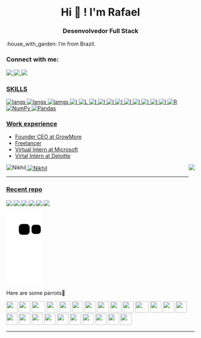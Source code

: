<!-- ![image](https://github.com/rafael-santos-dv/rafael-santos-dv/blob/main/rafael-santos-dv.png?raw=true) -->


<h1 align="center">Hi 👋 ! I'm Rafael</h1>
<h3 align="center">Desenvolvedor Full Stack</h3>
 :house_with_garden: I’m from Brazil.
 
<!-- <p align="center">
  <a href="https://github.com/rafael-santos-dv/readme-typing-svg"><img src="https://readme-typing-svg.herokuapp.com?lines=Founder+CEO+at+GrowMore;Freelancer;Tennis+Player"></a>
</p> -->


<h3 align="left">Connect with me:</h3>
<div>
 
 <a href="https://github.com/Rafael-Santos-DV" target="_blank">
   <img src="https://img.shields.io/badge/-Github-000?style=flat-square&logo=Github&logoColor=white&link=https://github.com/Rafael-Santos-DV)](https://github.com/Rafael-Santos-DV" />
 </a>
 
 <a href="https://linkedin.com/in/rafael-santdev" target="_blank">
   <img src="https://img.shields.io/badge/-LinkedIn-blue?style=flat-square&logo=Linkedin&logoColor=white&link=https://linkedin.com/in/rafael-santdev]     (https://linkedin.com/in/rafael-santdev)" />
 </a>
 
<a href="mailto:santosrafaell187@gmail.com" target="_blank">
 <img src="https://img.shields.io/badge/Gmail-D14836?style=for-the-badge&logo=gmail&logoColor=white" />
</div>



### SKILLS 
![langs](https://img.shields.io/badge/Python-FFD43B?style=for-the-badge&logo=python&logoColor=darkgreen)
![langs](https://img.shields.io/badge/CSS3-1572B6?style=for-the-badge&logo=css3&logoColor=white)
![lamgs](https://img.shields.io/badge/JavaScript-F7DF1E?style=for-the-badge&logo=javascript&logoColor=black)
![l](https://img.shields.io/badge/HTML5-E34F26?style=for-the-badge&logo=html5&logoColor=white) 
![L](https://img.shields.io/badge/Node.js-43853D?style=for-the-badge&logo=node-dot-js&logoColor=white)
![l](https://img.shields.io/badge/C%2B%2B-00599C?style=for-the-badge&logo=c%2B%2B&logoColor=white)
![l](https://img.shields.io/badge/Java-ED8B00?style=for-the-badge&logo=java&logoColor=white)
![l](https://img.shields.io/badge/TensorFlow-FF6F00?style=for-the-badge&logo=TensorFlow&logoColor=white)
![l](https://img.shields.io/badge/MySQL-00000F?style=for-the-badge&logo=mysql&logoColor=white)
![l](https://img.shields.io/badge/Angular-DD0031?style=for-the-badge&logo=angular&logoColor=white)
![l](https://img.shields.io/badge/React-20232A?style=for-the-badge&logo=react&logoColor=61DAFB)
![l](https://img.shields.io/badge/Django-092E20?style=for-the-badge&logo=django&logoColor=green)
![l](https://img.shields.io/badge/firebase-ffca28?style=for-the-badge&logo=firebase&logoColor=black)
![l](https://img.shields.io/badge/Kali_Linux-557C94?style=for-the-badge&logo=kali-linux&logoColor=white)
![R](https://img.shields.io/badge/r-%23276DC3.svg?style=for-the-badge&logo=r&logoColor=white)
![NumPy](https://img.shields.io/badge/numpy-%23013243.svg?style=for-the-badge&logo=numpy&logoColor=white)
![Pandas](https://img.shields.io/badge/pandas-%23150458.svg?style=for-the-badge&logo=pandas&logoColor=white)

### Work experience
- Founder CEO at GrowMore
- Freelancer
- Virtual Intern at Microsoft
- Virtal Intern at Deloitte

 <img align="right" height="80em" src="https://i.pinimg.com/originals/4a/ff/a0/4affa0f1f9da41409869f7da57e0f88c.gif" >
</div>

<p><img align="left" src="https://github-readme-stats.vercel.app/api/top-langs?username=rafael-santos-dv&show_icons=true&locale=en&layout=compact&theme=radical" alt="Nikhil" /></p>

<p>&nbsp;<img align="center" src="https://github-readme-stats.vercel.app/api?username=rafael-santos-dv&show_icons=true&locale=en&theme=tokyonight" alt="Nikhil" width="410" /></p>

<hr>

### Recent repo
<a href="https://github.com/rafael-santos-dv/social-network-ts">
  <img align="center" src="https://github-readme-stats.vercel.app/api/pin/?username=rafael-santos-dv&repo=social-network-ts&theme=react&bg_color=1F222E&title_color=F85D7F&icon_color=F8D866&hide_border=true&show_icons=false"/>
</a>

<a href="https://github.com/rafael-santos-dv/site-mariah-store">
  <img align="center" src="https://github-readme-stats.vercel.app/api/pin/?username=rafael-santos-dv&repo=site-mariah-store&theme=react&bg_color=1F222E&title_color=F85D7F&icon_color=F8D866&hide_border=true&show_icons=false" />
</a>

<a href="https://github.com/rafael-santos-dv/project-palpites-futebol-back-end">
  <img align="center" src="https://github-readme-stats.vercel.app/api/pin/?username=rafael-santos-dv&repo=project-palpites-futebol-back-end&theme=react&bg_color=1F222E&title_color=F85D7F&icon_color=F8D866&hide_border=true&show_icons=false" />
</a>

<a href="https://github.com/rafael-santos-dv/project-palpites-jogos-front-end">
  <img align="center" src="https://github-readme-stats.vercel.app/api/pin/?username=rafael-santos-dv&repo=project-palpites-jogos-front-end&theme=react&bg_color=1F222E&title_color=F85D7F&icon_color=F8D866&hide_border=true&show_icons=false" />
</a>

<a href="https://github.com/rafael-santos-dv/site-sportnet-new">
  <img align="center" src="https://github-readme-stats.vercel.app/api/pin/?username=rafael-santos-dv&repo=
site-sportnet-new&theme=react&bg_color=1F222E&title_color=F85D7F&icon_color=F8D866&hide_border=true&show_icons=false" />
</a>

<a href="https://github.com/rafael-santos-dv/landing-page-discord-clone-react">
  <img align="center" src="https://github-readme-stats.vercel.app/api/pin/?username=rafael-santos-dv&repo=landing-page-discord-clone-react&theme=react&bg_color=1F222E&title_color=F85D7F&icon_color=F8D866&hide_border=true&show_icons=false" />
</a>

 ![Snake animation](https://github.com/rafaballerini/rafaballerini/blob/output/github-contribution-grid-snake.svg)
 
</div>


Here are some parrots🦜

<div>
    <img src="https://cultofthepartyparrot.com/parrots/hd/githubparrot.gif" width="30" height="30"/>
    <img src="https://cultofthepartyparrot.com/flags/hd/indiaparrot.gif" width="30" height="30"/>
    <img src="https://cultofthepartyparrot.com/parrots/asyncparrot.gif" width="36" height="30"/>
    <img src="https://cultofthepartyparrot.com/parrots/exceptionallyfastparrot.gif" width="30" height="30"/>
    <img src="https://cultofthepartyparrot.com/parrots/hd/60fpsparrot.gif" width="30" height="30"/>
    <img src="https://cultofthepartyparrot.com/parrots/hd/jumpingparrot.gif" width="30" height="30"/>
    <img src="https://cultofthepartyparrot.com/parrots/hd/opensourceparrot.gif" width="30" height="30"/>
    <img src="https://cultofthepartyparrot.com/parrots/hd/dealwithitnowparrot.gif" width="30" height="30"/>
    <img src="https://cultofthepartyparrot.com/parrots/hd/hypnoparrotlight.gif" width="30" height="30"/>
    <img src="https://cultofthepartyparrot.com/parrots/databaseparrot.gif" width="30" height="30"/>
    <img src="https://cultofthepartyparrot.com/parrots/fixparrot.gif" width="36" height="30"/>
    <img src="https://cultofthepartyparrot.com/parrots/hd/laptop_parrot.gif" width="30" height="30"/>
    <img src="https://cultofthepartyparrot.com/parrots/hd/spinningparrot.gif" width="30" height="30"/>
    <img src="https://cultofthepartyparrot.com/parrots/hd/levitationparrot.gif" width="30" height="30"/>
    <img src="https://cultofthepartyparrot.com/parrots/hd/meldparrot.gif" width="30" height="30"/>
    <img src="https://cultofthepartyparrot.com/parrots/slomoparrot.gif" width="30" height="30"/>
    <img src="https://cultofthepartyparrot.com/parrots/hd/moonwalkingparrot.gif" width="30" height="30"/>
    <img src="https://cultofthepartyparrot.com/parrots/hd/stableparrot.gif" width="30" height="30"/>
    <img src="https://cultofthepartyparrot.com/parrots/hd/scienceparrot.gif" width="30" height="30"/>
    <img src="https://cultofthepartyparrot.com/parrots/hd/pirateparrot.gif" width="30" height="30"/>
    <img src="https://cultofthepartyparrot.com/parrots/hd/footballparrot.gif" width="30" height="30"/>
    <img src="https://cultofthepartyparrot.com/parrots/hd/illuminatiparrot.gif" width="30" height="30"/>
    <img src="https://cultofthepartyparrot.com/parrots/hd/hypnoparrotdark.gif" width="30" height="30"/>
    <img src="https://cultofthepartyparrot.com/parrots/hd/mustacheparrot.gif" width="30" height="30"/>
</div>

<hr>


